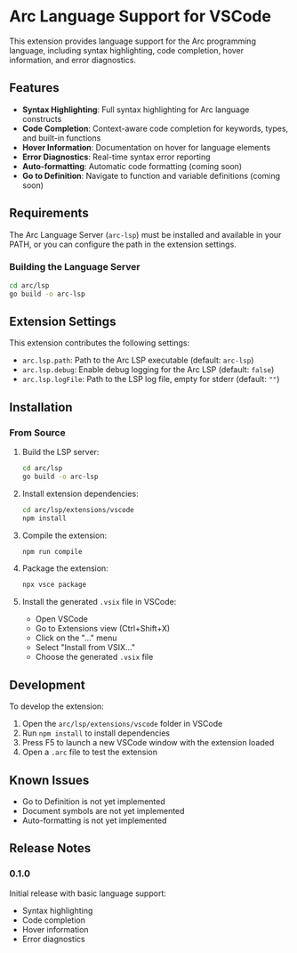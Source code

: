 # Arc Language Support for VSCode

This extension provides language support for the Arc programming language, including
syntax highlighting, code completion, hover information, and error diagnostics.

## Features

- **Syntax Highlighting**: Full syntax highlighting for Arc language constructs
- **Code Completion**: Context-aware code completion for keywords, types, and built-in
  functions
- **Hover Information**: Documentation on hover for language elements
- **Error Diagnostics**: Real-time syntax error reporting
- **Auto-formatting**: Automatic code formatting (coming soon)
- **Go to Definition**: Navigate to function and variable definitions (coming soon)

## Requirements

The Arc Language Server (`arc-lsp`) must be installed and available in your PATH, or you
can configure the path in the extension settings.

### Building the Language Server

```bash
cd arc/lsp
go build -o arc-lsp
```

## Extension Settings

This extension contributes the following settings:

- `arc.lsp.path`: Path to the Arc LSP executable (default: `arc-lsp`)
- `arc.lsp.debug`: Enable debug logging for the Arc LSP (default: `false`)
- `arc.lsp.logFile`: Path to the LSP log file, empty for stderr (default: `""`)

## Installation

### From Source

1. Build the LSP server:

   ```bash
   cd arc/lsp
   go build -o arc-lsp
   ```

2. Install extension dependencies:

   ```bash
   cd arc/lsp/extensions/vscode
   npm install
   ```

3. Compile the extension:

   ```bash
   npm run compile
   ```

4. Package the extension:

   ```bash
   npx vsce package
   ```

5. Install the generated `.vsix` file in VSCode:
   - Open VSCode
   - Go to Extensions view (Ctrl+Shift+X)
   - Click on the "..." menu
   - Select "Install from VSIX..."
   - Choose the generated `.vsix` file

## Development

To develop the extension:

1. Open the `arc/lsp/extensions/vscode` folder in VSCode
2. Run `npm install` to install dependencies
3. Press F5 to launch a new VSCode window with the extension loaded
4. Open a `.arc` file to test the extension

## Known Issues

- Go to Definition is not yet implemented
- Document symbols are not yet implemented
- Auto-formatting is not yet implemented

## Release Notes

### 0.1.0

Initial release with basic language support:

- Syntax highlighting
- Code completion
- Hover information
- Error diagnostics
